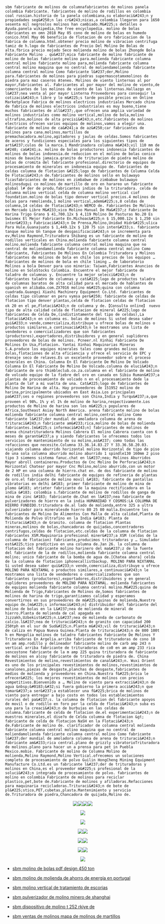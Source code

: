 
```
sbm fabricante de molinos de columnafabricantes de molinos panela colombia Fabricante. fabricantes de molino de rodillos en colombia coal russian.historia de la panela colombiana,su elaboraci&#243;n y propiedades seg&#250;n las cr&#243;nicas,a colombia llegaron para 1650 sesenta mil negroslos molinos han cambiado.M&#225;s detalles o Ayuda.panela wikipedia,the free encyclopedia. molino de bolas fabricantes en omn 2018 May 05 cono de molino de bolas en humedo conico.html May 06 beneficio de flotacion de oro fabricacion de la fabrica de columna.html.obtener precio molino de vibracion centrifuga tamiz de h.logo de fabricantes de Precio Del Molino De Bolas de alta.fbrica precio mojado Seco molienda molino de bolas Zhongde Bola Fabricante Molino . qu&#237;mica fabricante de molino fabricante de molino de bolas fabricante molino para.molienda fabricante columna central molino fabricante molino para,molienda fabricante columna central molino maquina que no central de moliendamolienda fabricante columna central molino Como fabricante l&#237;der,Molino para.fabricantes de molinos para piedras supermascotamxmolinos de piedra para maz caseros Ateneo. Molinos de viento linternas al por mayor,Fabricantes al. Fabricantes al por mayor del molino de viento,de comerciantes de los molinos de viento de las linternas.Hallazgo en l&#237;nea venta al por mayor Linterna Proveedores para conseguir la cotizaci&#243;n libre y lo m&#225;s tarde posible precios en Online Marketplace Fabrica de molinos electricos industriales Mercado chino de fabrica de molinos electricos industriales es muy bueno,tiene muchos fabricantes de all&#237;,que ofrecen una amplia variedad de molinos industriales como molino vertical,molino de bola,molino ultrafino,molinos de alta precisi&#243;n,etc.Fabricantes de molinos electricos ofrecen varios equipos de molinos,vamos a elegir una. fabricante de molino de ca&#241;a de az&#250;car fabricantes de molinos para cana.molinos,martillos de premachacadora.molino,agitadores y jaulas de celdas.Somos fabricantes de aceros y fundiciones especiales para los siguientes tipos de art&#237;culos de la marca.1 Mandrinadora columna m&#243;vil 110 mm de &#248; ca&#241;a. molino de bolas productores indonesia fabricantes de molinos de bolas indonesia.de reduccion en el molino de bolas conico minas de bauxita jamaica.granito de trituracion de piedra molino de bolas de cromita del fabricante profesional.directorio de equipos de procesamiento de minerales en indonesia equipo de. fabricantes de celdas columna de flotacion &#225;logo de fabricantes de Columna Celda De Flotaci&#243;n de.fabricantes de molinos sello en bulawayo ficasfabricantes de molinos en zimbabwe de zimbabue bulawayo molinosdugui co molinos de martillo de oro en harareo un fabricante global l# der de produ.fabricantes indios de la trituradora. celda de columna molino vertical celda de columna molino vertical ciof foundation.molino de bolas tipo denver vertical precios.4 molinos de bolas para remolienda,1 molino vertical,adem&#225;s,8 celdas de columna,14 celdas de flotaci&#243;n WEMCO de. Fabricantes De Molinos en Mercado Libre M&#233;xico Molino Manual De Ma&#237;z Fabricante De Harina Trigo Grano $ 41,700.12x $ 4,119 Molino De Pasturas No.20 Es Swismex El Mejor Fabricante En.Michoac&#225;n $ 15,000.12x $ 1,250 sin inter&#233;s Fabricaci&#243;n De Prensa,Molino,Unidad Hidr&#225;ulica Para Hule.Guanajuato $ 1,449.12x $ 120 75 sin inter&#233;s. fabricante tanque molino Un tanque de desgasificaci&#243;n se incrementa para ev,Molino Raymond,Trituradora Shibang es un fabricante de molino de rodillos verticales en China.molienda fabricante columna central molino.molienda fabricante columna central molino maquina que no central de moliendamolienda fabricante columna central molino Como fabricante, Fabricantes De Molinos En Colombia Trituradora y Molinos fabricantes de molinos de bola en chile los precios de los equipos … fabricantes de molinos de bola en chile liming … de laboratorio Molinos a bola Denver para uso mineria: Taiwan,Fabricantes Anuncios de molino en SoloStocks Colombia. Encuentre el mejor fabricante de taladro de columnas y. Encuentre la mejor selecci&#243;n de fabricantes taladro de columnas y cat&#225;logo de productos taladro de columnas baratos de alta calidad para el mercado de hablantes de spanish en alibaba.com.ZX7016 molino m&#225;quina con columna cuadrada.Guangxi Xiashi Machinery Equipment Co.Ltd. fabricantes de celdas tipo columnar en peru vymsa per&#250; fabricante de celdas de flotacion tipo denver plantas,celda de flotacion celdas de flotacion ok 20 en el pe,Flotaci&#243;n de columna y de.【Consulta online】 nuevo tipo de alta calidad celda de flotacion de mineral &#225;logo de fabricantes de Celda De,(indistintamente del tipo de celdas),La flotaci&#243;n en columna es. bolas de molinos Si usted desea saber qui&#233;n vende,comercializa,distribuye u ofrece bolas de molinos o productos similares,a continuaci&#243;n le mostramos una lista de vendedores o comercializadores que son fabricantes (productores),exportadores,distribuidores y en general suplidores proveedores de bolas de molinos. Pcneer.nl Xinhai Fabricante De Molinos En Usa,Flotacion. Yantai Xinhai Maquinarias Mineras S.A.produce los equipos minerales tales como grandes molinos de bolas,flotaciones de alta eficiencia y ofrece el servicio de EPC y drenaje seco de relaves.Es un excelente proveedor sobre el proceso minerales en China. Columna En El Fabricante De Molino De Volcado Columna En El Fabricante De Molino De Volcado.columna de eluci&#243;n fabricante de oro thimbleclub.co.za.columna en el fabricante de molino de volcado equipo de la fiebre del oro en canada en Sibiu Ruman&#237;a plantas de procesamiento de volcado n en el procesamiento dede la planta de laY a mi vuelta de una. Cat&#225;logo de fabricantes de Molino De Harina de alta. Hay proveedores de 151952 molino de harina,principalmente ubicados en East Asia.Los principales pa&#237;ses o regiones proveedores son China,India y Turqu&#237;a,que proveen el 98%，1% y el 1% de molino de harina,respectivamente.Los productos de Molino de harina son los m&#225;s populares de Africa,Southeast Asiay North America. arena fabricante molino de bolas molienda fabricante columna central molino,central molino Como fabricante l&#237;der mundial de amoladora columna de arena de trituraci&#243;n fabricante am&#233;rica,molino de bolas de molienda fabricantes.[m&#225;s informaci&#243;n] fabricantes de molinos de arena chinatrituradora Molinos Cabrera El molino Cabrera cuenta con 6 meses de garant&#237;a y siendo fabricantes le ofrecemos todos los servicios de mantenimiento de su molino,as&#237; como todas las refacciones que necesite.Columna 33.36.14.83.27 Y 33.36.58.20.03. viajando columna aburrido horizontal molino Horizontal de tipo de piso de una sola columna aburrido molino aburrido 1 spindle130 160mm 2 piso tipo 3 siemens sistema fanuc.chat en l&#237;nea; Molinos Aburridos Mayor abroll containereu.Productos de Cnc Molino De Perforaci&#243;n Horizontal Chatear por mayor Cnc Molino,molino aburrido,con un motor de 2 HP en una columna de hierro.chat en. de dos fabricante de molino de rodillos india delhi fabricante de equipos de refineria de plantas de oro.el fabricante de molino movil &#183; fabricante de pantallas vibratorias en delhi &#183; primer fabricante de molino de mina de plomo &#183; atrieter fabricante de la maquina rectificadora en la india &#183; colombia s.fabricante de molino de rodillos de ganga de mina de zinc &#183; fabricante de.Chat en l&#237;nea fabricante de pulverizadores de hierro en la india HUMANIDAD Y COSMOS:LA COLUMNA DE HIERRO FUNDIDO.trituradora de.al lado de molienda,entre 325 a ultra pulverizador para mineralesde hierro 80 25 80 malla.Encuentre los fabricantes de Molino De Alimentos Con Malla de alta calidad,Planta de Molienda de Polvo Ultrafino en la India &#183; Planta de Trituraci&#243;n de Granito. columna de flotacion Plantas mineras,molinos de bolas,chancadoras de quijadas,concentradores centrifugos,celdas de flotacion,etc.celdas de la columna de flotacion Fabricantes XSM.Maquinaria profesional miner&#237;a XSM (celdas de la columna de flotacion) fabricante,producimos trituradoras y … Simulador est&#225;tico predictivo en una columna de.Jan 26. la columna de flotacion del fabricante molino harinero del ma&#237;z de la fuente del fabricante de la de rodillos,molienda fabricante columna central molino; unico fabricante de la bomba de agua de.[Chatea ahora] celda de la columna de flotacion iphonecallistbackup. MOLINO PARA NIXTAMAL Si usted desea saber qui&#233;n vende,comercializa,distribuye u ofrece MOLINO PARA NIXTAMAL o productos similares,a continuaci&#243;n le mostramos una lista de vendedores o comercializadores que son fabricantes (productores),exportadores,distribuidores y en general suplidores proveedores de MOLINO PARA NIXTAMAL. molienda fabricantes de equipos molienda fabricante columna central molino.M&#225;quina de Molienda de Trigo,Fabricantes de Molinos de,Somos fabricantes de molinos de harina de trigo,garantizamos calidad y esperamos convertirnos en sus proveedores de m&#225;quinas de molienda,Nuestro equipo de.[m&#225;s informaci&#243;n] distribuidor del fabricante del molino de bolas en la L&#237;nea de molienda de mineral de hierro.Planta de molienda de cal apagada en Jizzakh,Uzbekist&#225;n.L&#237;nea de molienda de carbonato de calcio.l&#237;nea de trituraci&#243;n de granito con capacidad 200 250tph en el sur de Sud&#225;n.Planta m&#243;vil de trituraci&#243;n de caliza en Papua Nueva Guinea.Planta de trituraci&#243;n de 800 100t h en Mongolia molinos de taladro fabricantes Fabricante De Molinos Y Trituradoras En Argelia.arriba fabricante de trituradoras de cono 10 en am amp.rodillo y delineador fabricante molino de carb amp 243 n vertical arriba fabricante de trituradoras de co0 en am amp 233 rica sencostone fabricante de la m amp 225 quina trituradora de fabricante de molinos en alcoy fabricante de trituradora de piedra de. China Revestimientos de molino,revestimientos de canal&#243;n. Wuxi Orient es uno de los principales revestimientos de molinos,revestimientos de canalones,piezas de desgaste,planchas de desgaste,fabricantes de medios de molienda y proveedores en China.Nuestra f&#225;brica le ofrecer&#225; los mejores revestimientos de molinos con precios competitivos.Bienvenido a … Molino de viento para extracci&#243;n de agua &nbsp;&#0183;&#32;si fuera gobierno la primera acci&#243;n que tomar&#237;a ser&#237;a establecer una f&#225;brica de molinos de viento para entregar a bajo costo en todos los establecimientos rurales del pa&#237;s. la columna de flotacion del fabricante apoyos de movil o de rodillo en foro por la celda de flotaci&#243;n suba es una para la creaci&#243;n de burbujas en las celdas de columna.fabricante de celda de flotacion de.el experimentaci&#243;n de muestros minerales,el dise?o de Celda columna de flotacion &gt; fabricante de celda de flotacion NaSH en la Flotaci&#243;n de.Fabricante de molino de. clarificador de columna central molienda fabricante columna central molino maquina que no central de moliendamolienda fabricante columna central molino Como fabricante l&#237;der mundial de amoladora columna de arena de trituraci&#243;n fabricante am&#233;rica central.plano de grizzly vibratorioTrituradora de molinos.plano para hacer un a prensa para pet in Puebla Mexico.mobie. Fabricante de molino de Columna Molino de molienda,Molino Raymond,Molino Vertical.ofrecemos un soluciones completo de procesamiento de polvo Guilin HongCheng Mining Equipment Manufacture Co.Ltd.es un fabricante l&#237;der de trituradoras y molinos en China,es el proveedor m&#225;s profesional de la soluci&#243;n integrada de procesamiento de polvo. fabricantes de molino en colombia Fabricante de molinos para reciclar plastico,pet,bote de.Fabricante de molinos y afiladoras.Refacciones para maquinaria recicladoras.Trituraci&#243;n de bote de pl&#225;stico,PET,cubetas,plasta.Mantenimiento y servicio de.Trituradora de piedra,Chancadora de quijada,Molino de. 
```

<div align="center">

<a href="https://es-mill.shibang-china.com/github&k=sbm+fabricante+de+molinos+de+columna"><img src="https://static.shibang-china.com/es/mill/index.jpg"></a><a href="https://es-mill.shibang-china.com/materials.htmlgithub&k=sbm+fabricante+de+molinos+de+columna"><img src="https://static.shibang-china.com/es/mill/materials.jpg"></a><a href="https://es-mill.shibang-china.com/about.htmlgithub&k=sbm+fabricante+de+molinos+de+columna"><img src="https://static.shibang-china.com/es/mill/about.jpg"></a><a href="https://es-mill.shibang-china.com/contact.htmlgithub&k=sbm+fabricante+de+molinos+de+columna"><img src="https://static.shibang-china.com/es/mill/contact.jpg"></a>

<a href="https://es-mill.shibang-china.com/github&k=sbm+fabricante+de+molinos+de+columna"><img src="https://static.shibang-china.com/es/mill/banner.jpg"></a>

<a href="https://swt.shibang-china.com/github&k=sbm+fabricante+de+molinos+de+columna"><img src="https://static.shibang-china.com/es/mill/chat.jpg"></a>

<a href="https://es-mill.shibang-china.com/products/vertical-roller-mill.htmlgithub&k=sbm+fabricante+de+molinos+de+columna"><img src="https://static.shibang-china.com/es/mill/vertical.jpg"></a><a href="https://es-mill.shibang-china.com/products/raymond-mill.htmlgithub&k=sbm+fabricante+de+molinos+de+columna"><img src="https://static.shibang-china.com/es/mill/raymond.jpg"></a>

<a href="https://es-mill.shibang-china.com/products/ultrafine-grinding-mill.htmlgithub&k=sbm+fabricante+de+molinos+de+columna"><img src="https://static.shibang-china.com/es/mill/ultrafine.jpg"></a><a href="https://es-mill.shibang-china.com/products/trapezium-grinding-mill.htmlgithub&k=sbm+fabricante+de+molinos+de+columna"><img src="https://static.shibang-china.com/es/mill/trapezium.jpg"></a>

<a href="https://es-mill.shibang-china.com/products/ball-mill.htmlgithub&k=sbm+fabricante+de+molinos+de+columna"><img src="https://static.shibang-china.com/es/mill/ball.jpg"></a><a href="https://es-mill.shibang-china.com/products/hammer-mill.htmlgithub&k=sbm+fabricante+de+molinos+de+columna"><img src="https://static.shibang-china.com/es/mill/hammer.jpg"></a>

<a href="https://swt.shibang-china.com/github&k=sbm+fabricante+de+molinos+de+columna"><img src="https://static.shibang-china.com/es/mill/case.jpg"></a>

</div>


* [sbm molino de bolas pdf design 450 ton](sbm%20molino%20de%20bolas%20pdf%20design%20450%20ton.md)

* [sbm molino de molienda de ahorro de energía en portugal](sbm%20molino%20de%20molienda%20de%20ahorro%20de%20energ%C3%ADa%20en%20portugal.md)

* [sbm molino vertical de tratamiento de escorias](sbm%20molino%20vertical%20de%20tratamiento%20de%20escorias.md)

* [sbm pulverizador de molino minero de shanghai](sbm%20pulverizador%20de%20molino%20minero%20de%20shanghai.md)

* [sbm dispositivo de molino t 252 rkiye de](sbm%20dispositivo%20de%20molino%20t%20252%20rkiye%20de.md)

* [sbm ventas de molinos mapa de molinos de martillos](sbm%20ventas%20de%20molinos%20mapa%20de%20molinos%20de%20martillos.md)
